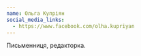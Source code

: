 ```yaml
---
name: Ольга Купріян
social_media_links:
  - https://www.facebook.com/olha.kupriyan
---
```


Письменниця, редакторка.
